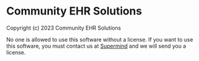 # Community EHR Solutions

Copyright (c) 2023 Community EHR Solutions

No one is allowed to use this software without a license. If you want to use this software, you must contact us at [Supermind](avanishcodes@gmail.com) and we will send you a license.
